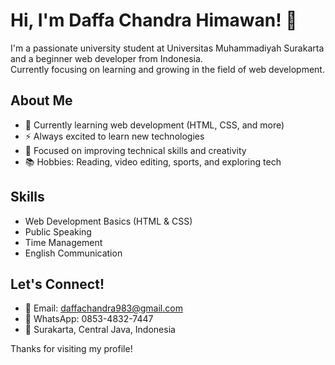 # Hi, I'm Daffa Chandra Himawan! 👋

I'm a passionate university student at Universitas Muhammadiyah Surakarta and a beginner web developer from Indonesia.  
Currently focusing on learning and growing in the field of web development.

## About Me
- 🌱 Currently learning web development (HTML, CSS, and more)
- ⚡ Always excited to learn new technologies
- 🎯 Focused on improving technical skills and creativity
- 📚 Hobbies: Reading, video editing, sports, and exploring tech

## Skills
- Web Development Basics (HTML & CSS)
- Public Speaking
- Time Management
- English Communication

## Let's Connect!
- 📧 Email: daffachandra983@gmail.com
- 📱 WhatsApp: 0853-4832-7447
- 📍 Surakarta, Central Java, Indonesia

Thanks for visiting my profile!
